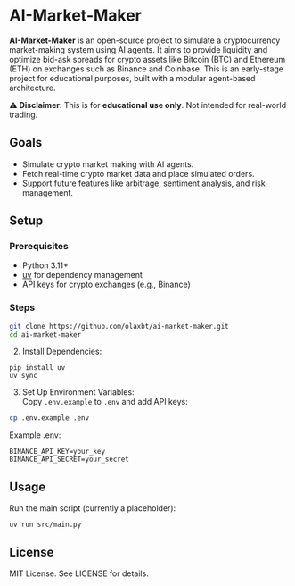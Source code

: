 # AI-Market-Maker

**AI-Market-Maker** is an open-source project to simulate a cryptocurrency market-making system using AI agents. It aims to provide liquidity and optimize bid-ask spreads for crypto assets like Bitcoin (BTC) and Ethereum (ETH) on exchanges such as Binance and Coinbase. This is an early-stage project for educational purposes, built with a modular agent-based architecture.

**⚠️ Disclaimer**: This is for **educational use only**. Not intended for real-world trading.

## Goals

- Simulate crypto market making with AI agents.
- Fetch real-time crypto market data and place simulated orders.
- Support future features like arbitrage, sentiment analysis, and risk management.

## Setup

### Prerequisites

- Python 3.11+
- [uv](https://github.com/astral-sh/uv) for dependency management
- API keys for crypto exchanges (e.g., Binance)

### Steps

```bash
git clone https://github.com/olaxbt/ai-market-maker.git
cd ai-market-maker
```

2. Install Dependencies:

```
pip install uv
uv sync
```

3. Set Up Environment Variables:  
   Copy `.env.example` to `.env` and add API keys:

```bash
cp .env.example .env
```

Example .env:

```
BINANCE_API_KEY=your_key
BINANCE_API_SECRET=your_secret
```

## Usage

Run the main script (currently a placeholder):

```
uv run src/main.py
```

## License

MIT License. See LICENSE for details.

